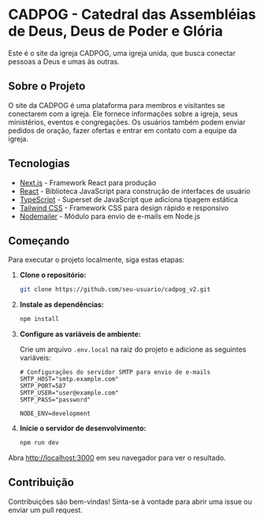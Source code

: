 # CADPOG - Catedral das Assembléias de Deus, Deus de Poder e Glória

Este é o site da igreja CADPOG, uma igreja unida, que busca conectar pessoas a Deus e umas às outras.

## Sobre o Projeto

O site da CADPOG é uma plataforma para membros e visitantes se conectarem com a igreja. Ele fornece informações sobre a igreja, seus ministérios, eventos e congregações. Os usuários também podem enviar pedidos de oração, fazer ofertas e entrar em contato com a equipe da igreja.

## Tecnologias

*   [Next.js](https://nextjs.org/) - Framework React para produção
*   [React](https://reactjs.org/) - Biblioteca JavaScript para construção de interfaces de usuário
*   [TypeScript](https://www.typescriptlang.org/) - Superset de JavaScript que adiciona tipagem estática
*   [Tailwind CSS](https://tailwindcss.com/) - Framework CSS para design rápido e responsivo
*   [Nodemailer](https://nodemailer.com/) - Módulo para envio de e-mails em Node.js

## Começando

Para executar o projeto localmente, siga estas etapas:

1.  **Clone o repositório:**
    ```bash
    git clone https://github.com/seu-usuario/cadpog_v2.git
    ```
2.  **Instale as dependências:**
    ```bash
    npm install
    ```
3.  **Configure as variáveis de ambiente:**

    Crie um arquivo `.env.local` na raiz do projeto e adicione as seguintes variáveis:

    ```
    # Configurações do servidor SMTP para envio de e-mails
    SMTP_HOST="smtp.example.com"
    SMTP_PORT=587
    SMTP_USER="user@example.com"
    SMTP_PASS="password"
    
    NODE_ENV=development
    ```

4.  **Inicie o servidor de desenvolvimento:**
    ```bash
    npm run dev
    ```

Abra [http://localhost:3000](http://localhost:3000) em seu navegador para ver o resultado.

## Contribuição

Contribuições são bem-vindas! Sinta-se à vontade para abrir uma issue ou enviar um pull request.
